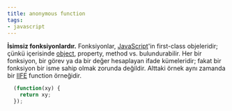 ```yaml
---
title: anonymous function
tags:
- javascript
---
```


**İsimsiz fonksiyonlardır.** Fonksiyonlar, [JavaScript](/k/javascript)'in first-class objeleridir; çünkü içerisinde [object](/object), property, method vs. bulundurabilir.  Her bir fonksiyon, bir görev ya da bir değer hesaplayan ifade kümeleridir; fakat bir fonksiyon bir isme sahip olmak zorunda değildir. Alttaki örnek aynı zamanda bir [IIFE](/iife) function örneğidir.

```js
  (function(xy) { 
    return xy;
  });
```

